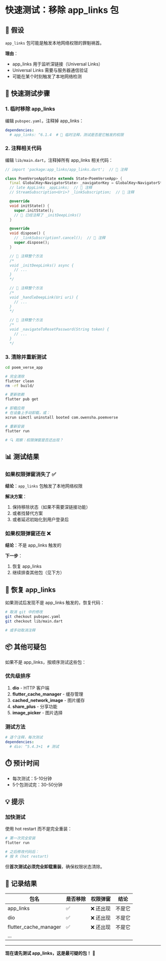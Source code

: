 # 快速测试：移除 app_links 包

## 🎯 假设

`app_links` 包可能是触发本地网络权限的罪魁祸首。

**理由**：
- app_links 用于监听深链接（Universal Links）
- Universal Links 需要与服务器通信验证
- 可能在某个时刻触发了本地网络检测

## 🧪 快速测试步骤

### 1. 临时移除 app_links

编辑 `pubspec.yaml`，注释掉 app_links：

```yaml
dependencies:
  # app_links: ^6.1.4  # 🔴 临时注释，测试是否是它触发的权限
```

### 2. 注释相关代码

编辑 `lib/main.dart`，注释掉所有 app_links 相关代码：

```dart
// import 'package:app_links/app_links.dart';  // 🔴 注释

class PoemVerseAppState extends State<PoemVerseApp> {
  final GlobalKey<NavigatorState> _navigatorKey = GlobalKey<NavigatorState>();
  // late AppLinks _appLinks;  // 🔴 注释
  // StreamSubscription<Uri>? _linkSubscription;  // 🔴 注释

  @override
  void initState() {
    super.initState();
    // 🔴 已经注释了 _initDeepLinks()
  }

  @override
  void dispose() {
    // _linkSubscription?.cancel();  // 🔴 注释
    super.dispose();
  }

  // 🔴 注释整个方法
  /*
  void _initDeepLinks() async {
    // ...
  }
  */

  // 🔴 注释整个方法
  /*
  void _handleDeepLink(Uri uri) {
    // ...
  }
  */

  // 🔴 注释整个方法
  /*
  void _navigateToResetPassword(String token) {
    // ...
  }
  */
```

### 3. 清除并重新测试

```bash
cd poem_verse_app

# 完全清除
flutter clean
rm -rf build/

# 更新依赖
flutter pub get

# 卸载应用
# 在设备上手动卸载，或：
xcrun simctl uninstall booted com.owensha.poemverse

# 重新安装
flutter run

# 🔍 观察：权限弹窗是否还出现？
```

## 📊 测试结果

### 如果权限弹窗消失了 ✅

**结论**：`app_links` 包触发了本地网络权限

**解决方案**：
1. 保持移除状态（如果不需要深链接功能）
2. 或者找替代方案
3. 或者延迟初始化到用户登录后

### 如果权限弹窗还在 ❌

**结论**：不是 app_links 触发的

**下一步**：
1. 恢复 app_links
2. 继续排查其他包（见下方）

## 🔄 恢复 app_links

如果测试后发现不是 app_links 触发的，恢复代码：

```bash
# 取消 git 中的修改
git checkout pubspec.yaml
git checkout lib/main.dart

# 或手动取消注释
```

## 📦 其他可疑包

如果不是 app_links，按顺序测试这些包：

### 优先级排序

1. **dio** - HTTP 客户端
2. **flutter_cache_manager** - 缓存管理
3. **cached_network_image** - 图片缓存
4. **share_plus** - 分享功能
5. **image_picker** - 图片选择

### 测试方法

```yaml
# 逐个注释，每次测试
dependencies:
  # dio: ^5.4.3+1  # 测试
```

## ⏱️ 预计时间

- 每次测试：5-10分钟
- 5个包测试完：30-50分钟

## 💡 提示

### 加快测试

使用 hot restart 而不是完全重装：

```bash
# 第一次完全安装
flutter run

# 之后修改代码后：
# 按 R (hot restart)
```

但**首次测试必须完全卸载重装**，确保权限状态清除。

## 📝 记录结果

| 包名 | 是否移除 | 权限弹窗 | 结论 |
|------|---------|---------|------|
| app_links | ✅ | ❌ 还出现 | 不是它 |
| dio | ✅ | ❌ 还出现 | 不是它 |
| flutter_cache_manager | ✅ | ❌ 还出现 | 不是它 |
| ... | | | |

---

**现在请先测试 app_links，这是最可疑的包！** 🎯
